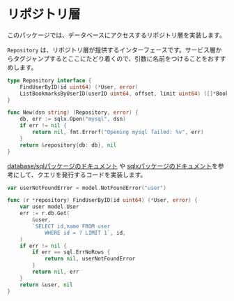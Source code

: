 # リポジトリ層
このパッケージでは、データベースにアクセスするリポジトリ層を実装します。

`Repository` は、リポジトリ層が提供するインターフェースです。サービス層からタグジャンプするとここにたどり着くので、引数に名前をつけることをおすすめします。
```go
type Repository interface {
	FindUserByID(id uint64) (*User, error)
	ListBookmarksByUserID(userID uint64, offset, limit uint64) ([]*Bookmark, error)
}

func New(dsn string) (Repository, error) {
	db, err := sqlx.Open("mysql", dsn)
	if err != nil {
		return nil, fmt.Errorf("Opening mysql failed: %v", err)
	}
	return &repository{db: db}, nil
}
```

[database/sqlパッケージのドキュメント](https://golang.org/pkg/database/sql/) や [sqlxパッケージのドキュメント](https://godoc.org/github.com/jmoiron/sqlx)を参考にして、クエリを発行するコードを実装します。
```go
var userNotFoundError = model.NotFoundError("user")

func (r *repository) FindUserByID(id uint64) (*User, error) {
	var user model.User
	err := r.db.Get(
		&user,
		`SELECT id,name FROM user
			WHERE id = ? LIMIT 1`, id,
	)
	if err != nil {
		if err == sql.ErrNoRows {
			return nil, userNotFoundError
		}
		return nil, err
	}
	return &user, nil
}
```
